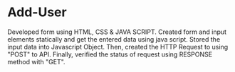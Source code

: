 # Add-User

Developed form using HTML, CSS & JAVA SCRIPT.
Created form and input elements statically and get the entered data using java script.
Stored the input data into Javascript Object.
Then, created the HTTP Request to using "POST" to API.
Finally, verified the status of request using RESPONSE method with "GET".
